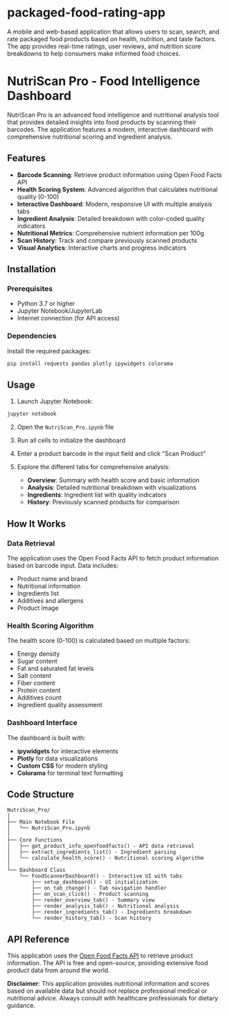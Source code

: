 # packaged-food-rating-app
A mobile and web-based application that allows users to scan, search, and rate packaged food products based on health, nutrition, and taste factors. The app provides real-time ratings, user reviews, and nutrition score breakdowns to help consumers make informed food choices.


# NutriScan Pro - Food Intelligence Dashboard
NutriScan Pro is an advanced food intelligence and nutritional analysis tool that provides detailed insights into food products by scanning their barcodes. The application features a modern, interactive dashboard with comprehensive nutritional scoring and ingredient analysis.

## Features

- **Barcode Scanning**: Retrieve product information using Open Food Facts API
- **Health Scoring System**: Advanced algorithm that calculates nutritional quality (0-100)
- **Interactive Dashboard**: Modern, responsive UI with multiple analysis tabs
- **Ingredient Analysis**: Detailed breakdown with color-coded quality indicators
- **Nutritional Metrics**: Comprehensive nutrient information per 100g
- **Scan History**: Track and compare previously scanned products
- **Visual Analytics**: Interactive charts and progress indicators

## Installation

### Prerequisites

- Python 3.7 or higher
- Jupyter Notebook/JupyterLab
- Internet connection (for API access)

### Dependencies

Install the required packages:

```bash
pip install requests pandas plotly ipywidgets colorama
```

## Usage

1. Launch Jupyter Notebook:
```bash
jupyter notebook
```

2. Open the `NutriScan_Pro.ipynb` file

3. Run all cells to initialize the dashboard

4. Enter a product barcode in the input field and click "Scan Product"

5. Explore the different tabs for comprehensive analysis:
   - **Overview**: Summary with health score and basic information
   - **Analysis**: Detailed nutritional breakdown with visualizations
   - **Ingredients**: Ingredient list with quality indicators
   - **History**: Previously scanned products for comparison

## How It Works

### Data Retrieval
The application uses the Open Food Facts API to fetch product information based on barcode input. Data includes:
- Product name and brand
- Nutritional information
- Ingredients list
- Additives and allergens
- Product image

### Health Scoring Algorithm
The health score (0-100) is calculated based on multiple factors:
- Energy density
- Sugar content
- Fat and saturated fat levels
- Salt content
- Fiber content
- Protein content
- Additives count
- Ingredient quality assessment

### Dashboard Interface
The dashboard is built with:
- **ipywidgets** for interactive elements
- **Plotly** for data visualizations
- **Custom CSS** for modern styling
- **Colorama** for terminal text formatting

## Code Structure

```
NutriScan_Pro/
│
├── Main Notebook File
│   └── NutriScan_Pro.ipynb
│
├── Core Functions
│   ├── get_product_info_openfoodfacts() - API data retrieval
│   ├── extract_ingredients_list() - Ingredient parsing
│   └── calculate_health_score() - Nutritional scoring algorithm
│
└── Dashboard Class
    └── FoodScannerDashboard() - Interactive UI with tabs
        ├── setup_dashboard() - UI initialization
        ├── on_tab_change() - Tab navigation handler
        ├── on_scan_click() - Product scanning
        ├── render_overview_tab() - Summary view
        ├── render_analysis_tab() - Nutritional analysis
        ├── render_ingredients_tab() - Ingredients breakdown
        └── render_history_tab() - Scan history
```

## API Reference

This application uses the [Open Food Facts API](https://world.openfoodfacts.org/data) to retrieve product information. The API is free and open-source, providing extensive food product data from around the world.


**Disclaimer**: This application provides nutritional information and scores based on available data but should not replace professional medical or nutritional advice. Always consult with healthcare professionals for dietary guidance.

